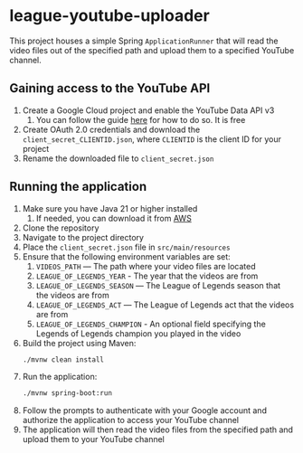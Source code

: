 # league-youtube-uploader
This project houses a simple Spring `ApplicationRunner` that will read the video files out of the specified path and 
upload them to a specified YouTube channel.

## Gaining access to the YouTube API
1. Create a Google Cloud project and enable the YouTube Data API v3
   1. You can follow the guide [here](https://developers.google.com/youtube/v3/quickstart/java) for how to do so. It is
free
2. Create OAuth 2.0 credentials and download the `client_secret_CLIENTID.json`, where `CLIENTID` is the client ID for
your project
3. Rename the downloaded file to `client_secret.json`

## Running the application
1. Make sure you have Java 21 or higher installed
    1. If needed, you can download it from [AWS](https://docs.aws.amazon.com/corretto/latest/corretto-21-ug/downloads-list.html)
2. Clone the repository
3. Navigate to the project directory
4. Place the `client_secret.json` file in `src/main/resources`
5. Ensure that the following environment variables are set:
   1. `VIDEOS_PATH` — The path where your video files are located
   2. `LEAGUE_OF_LEGENDS_YEAR` - The year that the videos are from
   3. `LEAGUE_OF_LEGENDS_SEASON` — The League of Legends season that the videos are from
   4. `LEAGUE_OF_LEGENDS_ACT` — The League of Legends act that the videos are from
   5. `LEAGUE_OF_LEGENDS_CHAMPION` - An optional field specifying the Legends of Legends champion you played in the video
6. Build the project using Maven:
    ```bash
    ./mvnw clean install
    ```
7. Run the application:
    ```bash
    ./mvnw spring-boot:run
    ```
8. Follow the prompts to authenticate with your Google account and authorize the application to access your YouTube 
channel
9. The application will then read the video files from the specified path and upload them to your YouTube channel

